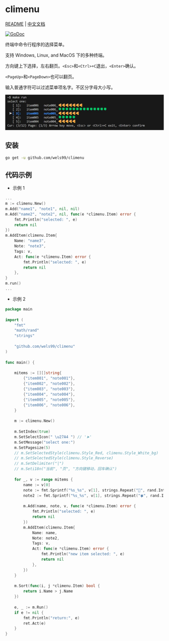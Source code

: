 # climenu

[README](README.md) | [中文文档](README_zh.md)

[![GoDoc](https://img.shields.io/badge/go-documentation-blue)](https://pkg.go.dev/github.com/wels99/climenu)

终端中命令行程序的选择菜单。

支持 Windows, Linux, and MacOS 下的多种终端。

方向键上下选择，左右翻页。`<Esc>`和`<Ctrl>+C`退出，`<Enter>`确认。

`<PageUp>`和`<PageDown>`也可以翻页。

输入普通字符可以过滤菜单项名字。不区分字母大小写。

![pic](./img/pic001.jpg)

## 安装

```bash
go get -u github.com/wels99/climenu
```

## 代码示例

- 示例 1

```go
...
m := climenu.New()
m.Add("name1", "note1", nil, nil)
m.Add("name2", "note2", nil, func(e *climenu.Item) error {
    fmt.Println("selected: ", e)
    return nil
})
m.AddItem(climenu.Item{
    Name: "name3",
    Note: "note3",
    Tags: v,
    Act: func(e *climenu.Item) error {
        fmt.Println("selected: ", e)
        return nil
    },
}
m.run()
...
```

- 示例 2

```go
package main

import (
    "fmt"
    "math/rand"
    "strings"

    "github.com/wels99/climenu"
)

func main() {

    mitems := [][]string{
        {"item001", "note001"},
        {"item002", "note002"},
        {"item003", "note003"},
        {"item004", "note004"},
        {"item005", "note005"},
        {"item006", "note006"},
    }

    m := climenu.New()

    m.SetIndex(true)
    m.SetSelectIcon(" \u27A4 ") // '➤'
    m.SetMessage("select one:")
    m.SetPagesize(5)
    // m.SetSelectedStyle(climenu.Style_Red, climenu.Style_White_bg)
    // m.SetSelectedStyle(climenu.Style_Reverse)
    // m.SetDelimiter("|")
    // m.Seti18n("当前", "页", "方向键移动，回车确认")

    for _, v := range mitems {
        name := v[0]
        note := fmt.Sprintf("%s_%s", v[1], strings.Repeat("🍕", rand.Intn(10)))
        note2 := fmt.Sprintf("%s_%s", v[1], strings.Repeat("🍀", rand.Intn(20)))

        m.Add(name, note, v, func(e *climenu.Item) error {
            fmt.Println("selected: ", e)
            return nil
        })
        m.AddItem(climenu.Item{
            Name: name,
            Note: note2,
            Tags: v,
            Act: func(e *climenu.Item) error {
                fmt.Println("new item selected: ", e)
                return nil
            },
        })
    }

    m.Sort(func(i, j *climenu.Item) bool {
        return i.Name > j.Name
    })

    e, _ := m.Run()
    if e != nil {
        fmt.Println("return:", e)
        ret.Act(e)
    }
}
```
